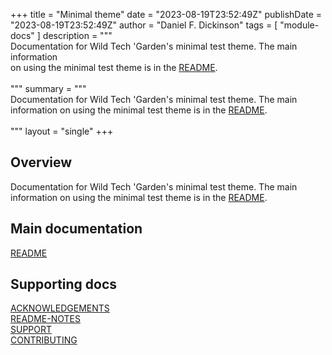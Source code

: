 +++
title = "Minimal theme"
date = "2023-08-19T23:52:49Z"
publishDate = "2023-08-19T23:52:49Z"
author = "Daniel F. Dickinson"
tags = [
	"module-docs"
]
description = """\
Documentation for Wild Tech 'Garden's minimal test theme. The main information \
on using the minimal test theme is in the [README](README.md). \
\
"""
summary = """\
Documentation for Wild Tech 'Garden's minimal test theme. The main \
information on using the minimal test theme is in the [README](README.md). \
\
"""
layout = "single"
+++

## Overview

Documentation for Wild Tech 'Garden's minimal test theme. The main information
on using the minimal test theme is in the [README](README.md).

## Main documentation

[README](README.md)  

## Supporting docs

[ACKNOWLEDGEMENTS](docs/ACKNOWLEDGEMENTS.md)  
[README-NOTES](docs/README-NOTES.md)  
[SUPPORT](docs/SUPPORT.md)  
[CONTRIBUTING](docs/CONTRIBUTING.md)
